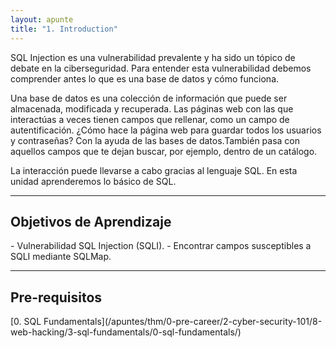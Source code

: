 ```yaml
---
layout: apunte
title: "1. Introduction"
---
```


SQL Injection es una vulnerabilidad prevalente y ha sido un tópico de debate en la ciberseguridad. Para entender esta vulnerabilidad debemos comprender antes lo que es una base de datos y cómo funciona.

Una base de datos es una colección de información que puede ser almacenada, modificada y recuperada. Las páginas web con las que interactúas a veces tienen campos que rellenar, como un campo de autentificación. ¿Cómo hace la página web para guardar todos los usuarios y contraseñas? Con la ayuda de las bases de datos.También pasa con aquellos campos que te dejan buscar, por ejemplo, dentro de un catálogo. 

La interacción puede llevarse a cabo gracias al lenguaje SQL. En esta unidad aprenderemos lo básico de SQL.

--------------------------
<h2>Objetivos de Aprendizaje</h2>
- Vulnerabilidad SQL Injection (SQLI).
- Encontrar campos susceptibles a SQLI mediante SQLMap.

------------------------
<h2>Pre-requisitos</h2>
[0. SQL Fundamentals](/apuntes/thm/0-pre-career/2-cyber-security-101/8-web-hacking/3-sql-fundamentals/0-sql-fundamentals/)
